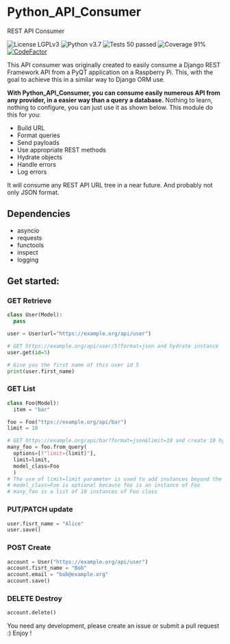 # Python_API_Consumer
REST API Consumer

![License LGPLv3](https://img.shields.io/badge/license-LGPLv3-blue "License LGPLv3")
![Python v3.7](https://img.shields.io/badge/python-v3.7-blue "Python v3.7")
![Tests 50 passed](https://img.shields.io/badge/tests-50%20passed-green "Tests 50 passed")
![Coverage 91%](https://img.shields.io/badge/coverage-91%25-green "Coverage 91%")
[![CodeFactor](https://www.codefactor.io/repository/github/valbou/python_api_consumer/badge)](https://www.codefactor.io/repository/github/valbou/python_api_consumer)

This API consumer was originally created to easily consume a Django REST Framework API from a PyQT application on a Raspberry Pi.
This, with the goal to achieve this in a similar way to Django ORM use.

__With Python_API_Consumer, you can consume easily numerous API from any provider, in a easier way than a query a database.__
Nothing to learn, nothing to configure, you can just use it as shown below.
This module do this for you:
* Build URL
* Format queries
* Send payloads
* Use appropriate REST methods
* Hydrate objects
* Handle errors
* Log errors

It will consume any REST API URL tree in a near future.
And probably not only JSON format.

## Dependencies
* asyncio
* requests
* functools
* inspect
* logging

## Get started:

### GET Retrieve
```py
class User(Model):
  pass

user = User(url="https://example.org/api/user")

# GET https://example.org/api/user/5?format=json and hydrate instance
user.get(id=5)

# Give you the first name of this user id 5
print(user.first_name)
```

### GET List
```py
class Foo(Model):
  item = "bar"

foo = Foo("ttps://example.org/api/bar")
limit = 10

# GET https://example.org/api/bar?format=json&limit=10 and create 10 hydrated instances of Foo from api/bar/
many_foo = foo.from_query(
  options=[f"limit={limit}"],
  limit=limit,
  model_class=Foo
  )
# The use of limit=limit parameter is used to add instances beyond the DRF page_size configuration.
# model_class=Foo is optional because foo is an instance of Foo
# many_foo is a list of 10 instances of Foo class
```

### PUT/PATCH update
```py
user.fisrt_name = "Alice"
user.save()
```

### POST Create
```py
account = User("https://example.org/api/user")
account.fisrt_name = "Bob"
account.email = "bob@example.org"
account.save()
```

### DELETE Destroy
```py
account.delete()
```

You need any development, please create an issue or submit a pull request :)
Enjoy !
